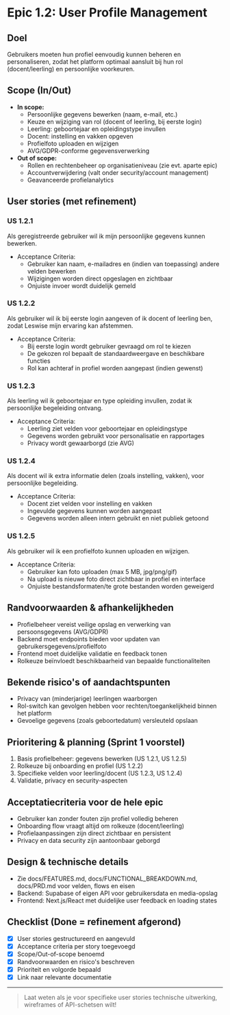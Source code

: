 # Epic 1.2: User Profile Management

## Doel
Gebruikers moeten hun profiel eenvoudig kunnen beheren en personaliseren, zodat het platform optimaal aansluit bij hun rol (docent/leerling) en persoonlijke voorkeuren.

## Scope (In/Out)
- **In scope:**
  - Persoonlijke gegevens bewerken (naam, e-mail, etc.)
  - Keuze en wijziging van rol (docent of leerling, bij eerste login)
  - Leerling: geboortejaar en opleidingstype invullen
  - Docent: instelling en vakken opgeven
  - Profielfoto uploaden en wijzigen
  - AVG/GDPR-conforme gegevensverwerking
- **Out of scope:**
  - Rollen en rechtenbeheer op organisatieniveau (zie evt. aparte epic)
  - Accountverwijdering (valt onder security/account management)
  - Geavanceerde profielanalytics

## User stories (met refinement)
### US 1.2.1
Als geregistreerde gebruiker wil ik mijn persoonlijke gegevens kunnen bewerken.
- Acceptance Criteria:
  - Gebruiker kan naam, e-mailadres en (indien van toepassing) andere velden bewerken
  - Wijzigingen worden direct opgeslagen en zichtbaar
  - Onjuiste invoer wordt duidelijk gemeld

### US 1.2.2
Als gebruiker wil ik bij eerste login aangeven of ik docent of leerling ben, zodat Leswise mijn ervaring kan afstemmen.
- Acceptance Criteria:
  - Bij eerste login wordt gebruiker gevraagd om rol te kiezen
  - De gekozen rol bepaalt de standaardweergave en beschikbare functies
  - Rol kan achteraf in profiel worden aangepast (indien gewenst)

### US 1.2.3
Als leerling wil ik geboortejaar en type opleiding invullen, zodat ik persoonlijke begeleiding ontvang.
- Acceptance Criteria:
  - Leerling ziet velden voor geboortejaar en opleidingstype
  - Gegevens worden gebruikt voor personalisatie en rapportages
  - Privacy wordt gewaarborgd (zie AVG)

### US 1.2.4
Als docent wil ik extra informatie delen (zoals instelling, vakken), voor persoonlijke begeleiding.
- Acceptance Criteria:
  - Docent ziet velden voor instelling en vakken
  - Ingevulde gegevens kunnen worden aangepast
  - Gegevens worden alleen intern gebruikt en niet publiek getoond

### US 1.2.5
Als gebruiker wil ik een profielfoto kunnen uploaden en wijzigen.
- Acceptance Criteria:
  - Gebruiker kan foto uploaden (max 5 MB, jpg/png/gif)
  - Na upload is nieuwe foto direct zichtbaar in profiel en interface
  - Onjuiste bestandsformaten/te grote bestanden worden geweigerd

## Randvoorwaarden & afhankelijkheden
- Profielbeheer vereist veilige opslag en verwerking van persoonsgegevens (AVG/GDPR)
- Backend moet endpoints bieden voor updaten van gebruikersgegevens/profielfoto
- Frontend moet duidelijke validatie en feedback tonen
- Rolkeuze beïnvloedt beschikbaarheid van bepaalde functionaliteiten

## Bekende risico's of aandachtspunten
- Privacy van (minderjarige) leerlingen waarborgen
- Rol-switch kan gevolgen hebben voor rechten/toegankelijkheid binnen het platform
- Gevoelige gegevens (zoals geboortedatum) versleuteld opslaan

## Prioritering & planning (Sprint 1 voorstel)
1. Basis profielbeheer: gegevens bewerken (US 1.2.1, US 1.2.5)
2. Rolkeuze bij onboarding en profiel (US 1.2.2)
3. Specifieke velden voor leerling/docent (US 1.2.3, US 1.2.4)
4. Validatie, privacy en security-aspecten

## Acceptatiecriteria voor de hele epic
- Gebruiker kan zonder fouten zijn profiel volledig beheren
- Onboarding flow vraagt altijd om rolkeuze (docent/leerling)
- Profielaanpassingen zijn direct zichtbaar en persistent
- Privacy en data security zijn aantoonbaar geborgd

## Design & technische details
- Zie docs/FEATURES.md, docs/FUNCTIONAL_BREAKDOWN.md, docs/PRD.md voor velden, flows en eisen
- Backend: Supabase of eigen API voor gebruikersdata en media-opslag
- Frontend: Next.js/React met duidelijke user feedback en loading states

## Checklist (Done = refinement afgerond)
- [x] User stories gestructureerd en aangevuld
- [x] Acceptance criteria per story toegevoegd
- [x] Scope/Out-of-scope benoemd
- [x] Randvoorwaarden en risico's beschreven
- [x] Prioriteit en volgorde bepaald
- [x] Link naar relevante documentatie

---

> Laat weten als je voor specifieke user stories technische uitwerking, wireframes of API-schetsen wilt!